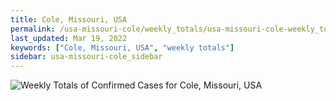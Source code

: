 ```yaml
---
title: Cole, Missouri, USA
permalink: /usa-missouri-cole/weekly_totals/usa-missouri-cole-weekly_totals.html
last_updated: Mar 19, 2022
keywords: ["Cole, Missouri, USA", "weekly totals"]
sidebar: usa-missouri-cole_sidebar
---
```


![Weekly Totals of Confirmed Cases for Cole, Missouri, USA](/covid_tracker/images/graphs/usa-missouri-cole-weekly_totals_graph.png)
